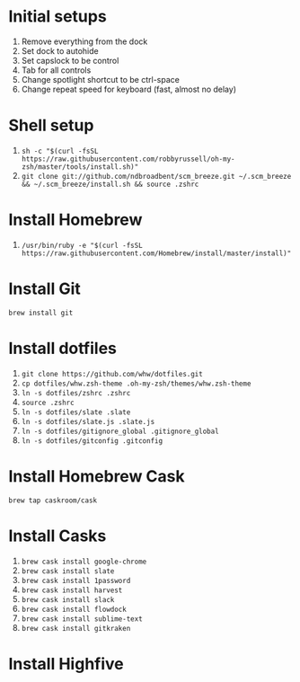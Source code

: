 # Initial setups
1. Remove everything from the dock
1. Set dock to autohide
1. Set capslock to be control
1. Tab for all controls
1. Change spotlight shortcut to be ctrl-space
1. Change repeat speed for keyboard (fast, almost no delay)

# Shell setup
1. `sh -c "$(curl -fsSL https://raw.githubusercontent.com/robbyrussell/oh-my-zsh/master/tools/install.sh)"`
1. `git clone git://github.com/ndbroadbent/scm_breeze.git ~/.scm_breeze && ~/.scm_breeze/install.sh && source .zshrc`

# Install Homebrew
1. `/usr/bin/ruby -e "$(curl -fsSL https://raw.githubusercontent.com/Homebrew/install/master/install)"`

# Install Git
`brew install git`

# Install dotfiles
1. `git clone https://github.com/whw/dotfiles.git`
1. `cp dotfiles/whw.zsh-theme .oh-my-zsh/themes/whw.zsh-theme`
1. `ln -s dotfiles/zshrc .zshrc`
1. `source .zshrc`
1. `ln -s dotfiles/slate .slate`
1. `ln -s dotfiles/slate.js .slate.js`
1. `ln -s dotfiles/gitignore_global .gitignore_global`
1. `ln -s dotfiles/gitconfig .gitconfig`

# Install Homebrew Cask
`brew tap caskroom/cask`

# Install Casks
1. `brew cask install google-chrome`
1. `brew cask install slate`
1. `brew cask install 1password`
1. `brew cask install harvest`
1. `brew cask install slack`
1. `brew cask install flowdock`
1. `brew cask install sublime-text`
1. `brew cask install gitkraken`

# Install Highfive
